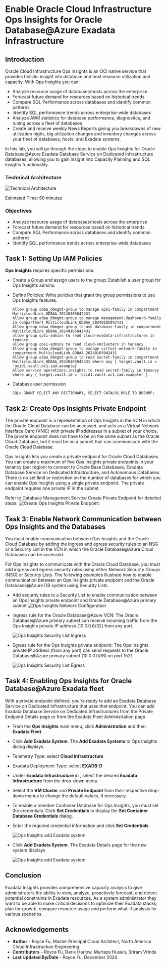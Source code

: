 # Enable Oracle Cloud Infrastructure Ops Insights for Oracle Database@Azure Exadata Infrastructure

## Introduction

Oracle Cloud Infrastructure Ops Insights is an OCI native service that provides holistic insight into database and host resource utilization and capacity.
With Ops Insights you can:
* Analyze resource usage of databases/hosts across the enterprise
* Forecast future demand for resources based on historical trends
* Compare SQL Performance across databases and identify common patterns
* Identify SQL performance trends across enterprise-wide databases
* Analyze AWR statistics for database performance, diagnostics, and tuning across a fleet of databases
* Create and receive weekly News Reports giving you breakdowns of new utilization highs, big utilization changes and inventory changes across your fleet of databases, hosts, and Exadata systems.

In this lab, you will go through the steps to enable Ops Insights for Oracle Database@Azure Exadata Database Service on Dedicated Infrastructure databases, allowing you to gain insight into Capacity Planning and SQL Insights functionality.

### Technical Architecture

![Technical Architecture](./images/odaa-ops-insights-architecture.png "Technical Architecture")

Estimated Time: 60 minutes

### Objectives

- Analyze resource usage of databases/hosts across the enterprise
- Forecast future demand for resources based on historical trends
- Compare SQL Performance across databases and identify common patterns
- Identify SQL performance trends across enterprise-wide databases

## Task 1: Setting Up IAM Policies

**Ops Insights** requires specific permissions:

- Create a Group and assign users to the group: Establish a user group for Ops Insights admins.
- Define Policies: Write policies that grant the group permissions to use Ops Insights features.

    ```
    Allow group odaa_dbmgmt-group to manage opsi-family in compartment MulticloudLink_ODBAA_20240105042431
    Allow group odaa_dbmgmt-group to manage management-dashboard-family in compartment MulticloudLink_ODBAA_20240105042431
    Allow group odaa_dbmgmt-group to use database-family in compartment MulticloudLink_ODBAA_20240105042431
    allow group opsi-admins to read cloud-exadata-infrastructures in tenancy
    allow group opsi-admins to read cloud-vmclusters in tenancy
    Allow group odaa_dbmgmt-group to manage virtual-network-family in compartment MulticloudLink_ODBAA_20240105042431
    Allow group odaa_dbmgmt-group to read secret-family in compartment MulticloudLink_ODBAA_20240105042431 where any { target.vault.id = 'ocid1.vault.oc1.iad.example}
    Allow service operations-insights to read secret-family in tenancy where any { target.vault.id = 'ocid1.vault.oc1.iad.example' }
    ```

- Database user permission

    ```
    SQL> GRANT SELECT ANY DICTIONARY, SELECT_CATALOG_ROLE TO DBSNMP;
    ```

## Task 2: Create Ops Insights Private Endpoint

The private endpoint is a representation of Ops Insights in the VCN in which the Oracle Cloud Database can be accessed, and acts as a Virtual Network Interface Card (VNIC) with private IP addresses in a subnet of your choice. The private endpoint does not have to be on the same subnet as the Oracle Cloud Database, but it must be on a subnet that can communicate with the Oracle Cloud Database.

Ops Insights lets you create a private endpoint for Oracle Cloud Databases. You can create a maximum of five Ops Insights private endpoints in your tenancy (per region) to connect to Oracle Base Databases, Exadata Database Service on Dedicated Infrastructure, and Autonomous Databases. There is no set limit or restriction on the number of databases for which you can enable Ops Insights using a single private endpoint. The private endpoint requires one private IP in the subnet.

Refer to Database Management Service Create Private Endpoint for detailed steps: 
    ![Create Ops Insights Private Endpoint](./images/odaa-ops-insights-private-endpoint.png "Create Ops Insights Private Endpoint")


## Task 3: Enable Network Communication between Ops Insights and the Databases

You must enable communication between Ops Insights and the Oracle Cloud Database by adding the ingress and egress security rules to an NSG or a Security List in the VCN in which the Oracle Database@Azure Cloud Databases can be accessed.

For Ops Insights to communicate with the Oracle Cloud Database, you must add ingress and egress security rules using either Network Security Groups (NSG) or Security Lists. The following examples illustrate how to enable communication between an Ops Insights private endpoint and the Oracle Databases@Azure DB system using Security Lists.

- Add security rules to a Security List to enable communication between an Ops Insights private endpoint and Oracle Database@Azure primary subnet
    ![Ops Insights Network Configuration](./images/odaa-securitylistEgressConfig.png "Ops Insights Network Configuration")


- Ingress rule for the Oracle Database@Azure VCN: The Oracle Database@Azure primary subnet can receive incoming traffic from the Ops Insights private IP address (10.0.0.6/32) from any port.

    ![Ops Insights Security List Ingress](./images/odaa-securitylistIngress.png "Ops Insights Security List Ingress")


- Egress rule for the Ops Insights private endpoint: The Ops Insights private IP address (from any port) can send requests to the Oracle Database@Azure primary subnet (10.0.0.0/16) on port 1521.

    ![Ops Insights Security List Egress](./images/odaa-securitylistEgress.png "Ops Insights Security List Egress")


## Task 4: Enabling Ops Insights for Oracle Database@Azure Exadata fleet 

With a private endpoint defined, you’re ready to add an Exadata Database Service on Dedicated Infrastructure that uses that endpoint. You can add Exadata Database Service on Dedicated Infrastructures from the Private Endpoint Details page or from the Exadata Fleet Administration page.

- From the **Ops Insights** main menu, click **Administration** and then **Exadata Fleet**.
- Click **Add Exadata System**. The **Add Exadata Systems** to Ops Insights dialog displays.
- Telemetry Type: select **Cloud Infrastructure**
- Exadata Deployment Type: select **EXADB-D**
- Under **Exadata Infrastructure** in <compartment name>, select the desired **Exadata Infrastructure** from the drop-down menu. 

- Select the **VM Cluster** and **Private Endpoint** from their respective drop-down menus to change the default values, if necessary.
- To enable a member Container Database for Ops Insights, you must set the credentials. Click **Set Credentials** to display the **Set Container Database Credentials** dialog.
- Enter the required credential information and click **Set Credentials**.

    ![Ops Insights add Exadata system](./images/odaa-ops-insights-add-exadata-system.png "Ops Insights add Exadata system")

- Click **Add Exadata System**. The Exadata Details page for the new system displays

    ![Ops Insights add Exadata system](./images/odaa-ops-insights-exadata-details.png "Ops Insights add Exadata system")

## Conclusion

Exadata Insights provides comprehensive capacity analysis to give administrators the ability to view, analyze, proactively forecast, and detect potential constraints in Exadata resources. As a system administrator they want to be able to make critical decisions to optimize their Exadata stacks; plan for growth, compare resource usage and perform what-if analysis for various scenarios.

## Acknowledgements

- **Author** - Royce Fu, Master Principal Cloud Architect, North America Cloud Infrastructure Engineering
- **Contributors** - Royce Fu, Derik Harlow, Murtaza Husain, Sriram Vrinda
- **Last Updated By/Date** - Royce Fu, December 2024
